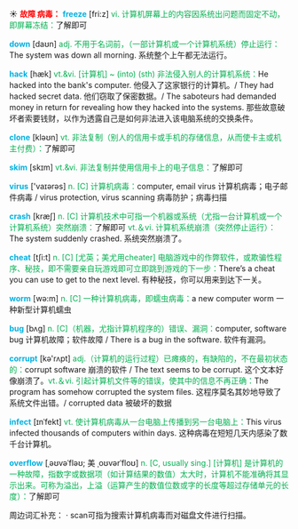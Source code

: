 ☀ <font color="red">**故障 病毒：**</font>
<font color="sky blue">**freeze**</font> [fri:z] 
<font color="#00b050">vi. 计算机屏幕上的内容因系统出问题而固定不动，即屏幕冻结：</font>了解即可

<font color="sky blue">**down**</font> [daʊn] 
<font color="#00b050">adj. 不用于名词前，（一部计算机或一个计算机系统）停止运行：</font>The system was down all morning. 系统整个上午都无法运行。
           
<font color="sky blue">**hack**</font> [hæk]
<font color="#00b050">vt.&vi. [计算机] ~ (into) (sth) 非法侵入别人的计算机系统：</font>He hacked into the bank's computer. 他侵入了这家银行的计算机。/ They had hacked secret data. 他们窃取了保密数据。/ The saboteurs had demanded money in return for revealing how they hacked into the systems. 那些故意破坏者索要钱财，以作为透露自己是如何非法进入该电脑系统的交换条件。

<font color="sky blue">**clone**</font> [kləʊn] 
<font color="#00b050">vt. 非法复制（别人的信用卡或手机的存储信息，从而使卡主或机主付费）：</font>了解即可
           
<font color="sky blue">**skim**</font> [skɪm]
<font color="#00b050">vt.&vi. 非法复制并使用信用卡上的电子信息：</font>了解即可

<font color="sky blue">**virus**</font> ['vaɪərəs] 
<font color="#00b050">n. [C] 计算机病毒：</font>computer, email virus 计算机病毒；电子邮件病毒 / virus protection, virus scanning 病毒防护；病毒扫描

<font color="sky blue">**crash**</font> [kræʃ] 
<font color="#00b050">n. [C] 计算机技术中可指一个机器或系统（尤指一台计算机或一个计算机系统）突然崩溃：</font>了解即可 <font color="#00b050">vt.＆vi. 计算机系统崩溃（突然停止运行）：</font>The system suddenly crashed. 系统突然崩溃了。

<font color="sky blue">**cheat**</font> [tʃi:t] 
<font color="#00b050">n. [C] [尤英；美尤用cheater] 电脑游戏中的作弊软件，或欺骗性程序、秘技，即不需要亲自玩游戏即可立即跳到游戏的下一步：</font>There’s a cheat you can use to get to the next level. 有种秘技，你可以用来到达下一关。

<font color="sky blue">**worm**</font> [wə:m] 
<font color="#00b050">n. [C] 一种计算机病毒，即蠕虫病毒：</font>a new computer worm 一种新型计算机蠕虫
           
<font color="sky blue">**bug**</font> [bʌg]
<font color="#00b050">n. [C]（机器，尤指计算机程序的）错误、漏洞：</font>computer, software bug 计算机故障；软件故障 / There is a bug in the software. 软件有漏洞。

<font color="sky blue">**corrupt**</font> [kə'rʌpt] 
<font color="#00b050">adj.（计算机的运行过程）已瘫痪的，有缺陷的，不在最初状态的：</font>corrupt software 崩溃的软件 / The text seems to be corrupt. 这个文本好像崩溃了。<font color="#00b050">vt.＆vi. 引起计算机文件等的错误，使其中的信息不再正确：</font>The program has somehow corrupted the system files. 这程序莫名其妙地导致了系统文件出错。/ corrupted data 被破坏的数据
           
<font color="sky blue">**infect**</font> [ɪnˈfekt]
<font color="#00b050">vt. 使计算机病毒从一台电脑上传播到另一台电脑上：</font>This virus infected thousands of computers within days. 这种病毒在短短几天内感染了数千台计算机。
           
<font color="sky blue">**overflow**</font> [ˌəʊvəˈfləʊ; 美 ˌoʊvərˈfloʊ]
<font color="#00b050">n. [C, usually sing.] [计算机] 是计算机的一种故障，指数字或数据项（如计算结果的数值）太大时，计算机不能准确将其显示出来。可称为溢出，上溢（运算产生的数值位数或字的长度等超过存储单元的长度）：</font>了解即可

周边词汇补充：
· scan可指为搜索计算机病毒而对磁盘文件进行扫描。
